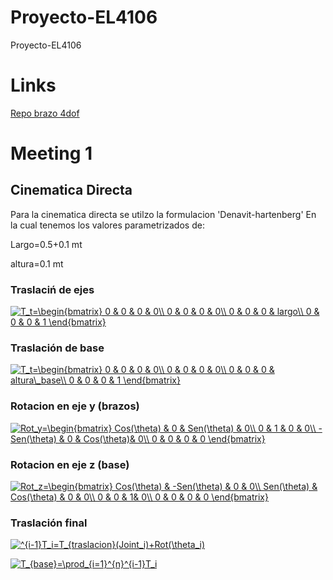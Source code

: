 # Proyecto-EL4106
Proyecto-EL4106

# Links
[Repo brazo 4dof](https://github.com/JavierUR/SimpleArm)

# Meeting 1


##

## Cinematica Directa
Para la cinematica directa se utilzo la formulacion 'Denavit-hartenberg' En la cual tenemos los valores parametrizados de:

Largo=0.5+0.1 mt

altura=0.1 mt

### Traslaciń de ejes
<a href="https://www.codecogs.com/eqnedit.php?latex=T_t=\begin{bmatrix}&space;0&space;&&space;0&space;&&space;0&space;&&space;0\\&space;0&space;&&space;0&space;&&space;0&space;&&space;0\\&space;0&space;&&space;0&space;&&space;0&space;&&space;largo\\&space;0&space;&&space;0&space;&&space;0&space;&&space;1&space;\end{bmatrix}" target="_blank"><img src="https://latex.codecogs.com/gif.latex?T_{traslacion}=\begin{bmatrix}&space;0&space;&&space;0&space;&&space;0&space;&&space;0\\&space;0&space;&&space;0&space;&&space;0&space;&&space;0\\&space;0&space;&&space;0&space;&&space;0&space;&&space;largo\\&space;0&space;&&space;0&space;&&space;0&space;&&space;1&space;\end{bmatrix}" title="T_t=\begin{bmatrix} 0 & 0 & 0 & 0\\ 0 & 0 & 0 & 0\\ 0 & 0 & 0 & largo\\ 0 & 0 & 0 & 1 \end{bmatrix}" /></a>


### Traslación de base
<a href="https://www.codecogs.com/eqnedit.php?latex=T_t=\begin{bmatrix}&space;0&space;&&space;0&space;&&space;0&space;&&space;0\\&space;0&space;&&space;0&space;&&space;0&space;&&space;0\\&space;0&space;&&space;0&space;&&space;0&space;&&space;altura\_base\\&space;0&space;&&space;0&space;&&space;0&space;&&space;1&space;\end{bmatrix}" target="_blank"><img src="https://latex.codecogs.com/gif.latex?T_{traslacion}=\begin{bmatrix}&space;0&space;&&space;0&space;&&space;0&space;&&space;0\\&space;0&space;&&space;0&space;&&space;0&space;&&space;0\\&space;0&space;&&space;0&space;&&space;0&space;&&space;altura\_base\\&space;0&space;&&space;0&space;&&space;0&space;&&space;1&space;\end{bmatrix}" title="T_t=\begin{bmatrix} 0 & 0 & 0 & 0\\ 0 & 0 & 0 & 0\\ 0 & 0 & 0 & altura\_base\\ 0 & 0 & 0 & 1 \end{bmatrix}" /></a>

### Rotacion en eje y (brazos)
<a href="https://www.codecogs.com/eqnedit.php?latex=Rot_y=\begin{bmatrix}&space;Cos(\theta)&space;&&space;0&space;&&space;Sen(\theta)&space;&&space;0\\&space;0&space;&&space;1&space;&&space;0&space;&&space;0\\&space;-Sen(\theta)&space;&&space;0&space;&&space;Cos(\theta)&&space;0\\&space;0&space;&&space;0&space;&&space;0&space;&&space;0&space;\end{bmatrix}" target="_blank"><img src="https://latex.codecogs.com/gif.latex?Rot_y=\begin{bmatrix}&space;Cos(\theta)&space;&&space;0&space;&&space;Sen(\theta)&space;&&space;0\\&space;0&space;&&space;1&space;&&space;0&space;&&space;0\\&space;-Sen(\theta)&space;&&space;0&space;&&space;Cos(\theta)&&space;0\\&space;0&space;&&space;0&space;&&space;0&space;&&space;0&space;\end{bmatrix}" title="Rot_y=\begin{bmatrix} Cos(\theta) & 0 & Sen(\theta) & 0\\ 0 & 1 & 0 & 0\\ -Sen(\theta) & 0 & Cos(\theta)& 0\\ 0 & 0 & 0 & 0 \end{bmatrix}" /></a>

### Rotacion en eje z (base)
<a href="https://www.codecogs.com/eqnedit.php?latex=Rot_z=\begin{bmatrix}&space;Cos(\theta)&space;&&space;-Sen(\theta)&space;&&space;0&space;&&space;0\\&space;Sen(\theta)&space;&&space;Cos(\theta)&space;&&space;0&space;&&space;0\\&space;0&space;&&space;0&space;&&space;1&&space;0\\&space;0&space;&&space;0&space;&&space;0&space;&&space;0&space;\end{bmatrix}" target="_blank"><img src="https://latex.codecogs.com/gif.latex?Rot_z=\begin{bmatrix}&space;Cos(\theta)&space;&&space;-Sen(\theta)&space;&&space;0&space;&&space;0\\&space;Sen(\theta)&space;&&space;Cos(\theta)&space;&&space;0&space;&&space;0\\&space;0&space;&&space;0&space;&&space;1&&space;0\\&space;0&space;&&space;0&space;&&space;0&space;&&space;0&space;\end{bmatrix}" title="Rot_z=\begin{bmatrix} Cos(\theta) & -Sen(\theta) & 0 & 0\\ Sen(\theta) & Cos(\theta) & 0 & 0\\ 0 & 0 & 1& 0\\ 0 & 0 & 0 & 0 \end{bmatrix}" /></a>


### Traslación final
<a href="https://www.codecogs.com/eqnedit.php?latex=^{i-1}T_i=T_{traslacion}(Joint_i)&plus;Rot(\theta_i)" target="_blank"><img src="https://latex.codecogs.com/gif.latex?^{i-1}T_i=T_{traslacion}(Joint_i)&plus;Rot(\theta_i)" title="^{i-1}T_i=T_{traslacion}(Joint_i)+Rot(\theta_i)" /></a>

<a href="https://www.codecogs.com/eqnedit.php?latex=T_{base}=\prod_{i=1}^{n}^{i-1}T_i" target="_blank"><img src="https://latex.codecogs.com/gif.latex?T_{base}=\prod_{i=1}^{n}^{i-1}T_i" title="T_{base}=\prod_{i=1}^{n}^{i-1}T_i" /></a>
